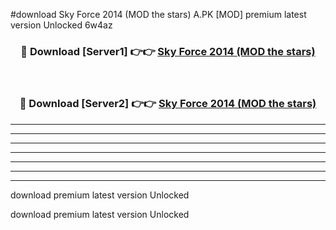 #download Sky Force 2014 (MOD the stars) A.PK [MOD] premium latest version Unlocked 6w4az 



<div align="center">
<h3>🔴 Download [Server1] 👉👉 <a href="https://download1apk.web.app/">Sky Force 2014 (MOD the stars)</a></h3><br>

<h3>🔴 Download [Server2] 👉👉 <a href="https://download1apk.web.app/">Sky Force 2014 (MOD the stars)</a></h3>
</div>





----------------------------------------------------------

----------------------------------------------------------

----------------------------------------------------------

----------------------------------------------------------

----------------------------------------------------------

----------------------------------------------------------

----------------------------------------------------------

download premium latest version Unlocked

download premium latest version Unlocked
